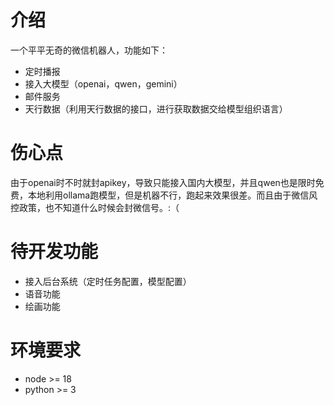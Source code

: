 # 介绍

一个平平无奇的微信机器人，功能如下：

- 定时播报
- 接入大模型（openai，qwen，gemini）
- 邮件服务
- 天行数据（利用天行数据的接口，进行获取数据交给模型组织语言）

# 伤心点

由于openai时不时就封apikey，导致只能接入国内大模型，并且qwen也是限时免费，本地利用ollama跑模型，但是机器不行，跑起来效果很差。而且由于微信风控政策，也不知道什么时候会封微信号。:（

# 待开发功能

- 接入后台系统（定时任务配置，模型配置）
- 语音功能
- 绘画功能

# 环境要求

- node >= 18
- python >= 3
